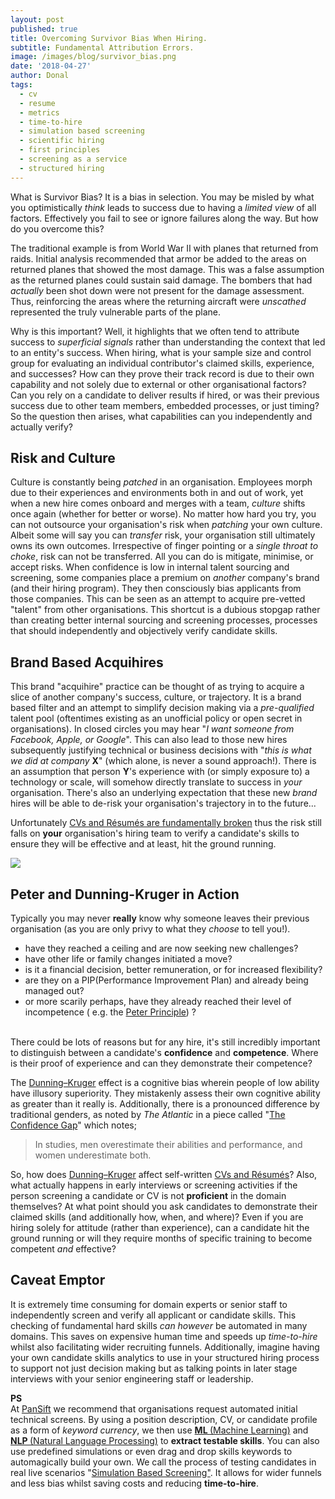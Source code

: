 ```yaml
---
layout: post
published: true
title: Overcoming Survivor Bias When Hiring.
subtitle: Fundamental Attribution Errors.
image: /images/blog/survivor_bias.png
date: '2018-04-27'
author: Donal
tags:
  - cv
  - resume
  - metrics
  - time-to-hire
  - simulation based screening
  - scientific hiring
  - first principles
  - screening as a service
  - structured hiring
---
```

What is Survivor Bias? It is a bias in selection. You may be misled by what you optimistically *think* leads to success due to having a *limited view* of all factors. Effectively you fail to see or ignore failures along the way. But how do you overcome this?

The traditional example is from World War II with planes that returned from raids. Initial analysis recommended that armor be added to the areas on returned planes that showed the most damage. This was a false assumption as the returned planes could sustain said damage. The bombers that had *actually* been shot down were not present for the damage assessment. Thus, reinforcing the areas where the returning aircraft were *unscathed* represented the truly vulnerable parts of the plane.

Why is this important? Well, it highlights that we often tend to attribute success to *superficial signals* rather than understanding the context that led to an entity's success. When hiring, what is your sample size and control group for evaluating an individual contributor's claimed skills, experience, and successes? How can they prove their track record is due to their own capability and not solely due to external or other organisational factors? Can you rely on a candidate to deliver results if hired, or was their previous success due to other team members, embedded processes, or just timing? So the question then arises, what capabilities can you independently and actually verify?

## Risk and Culture
Culture is constantly being *patched* in an organisation. Employees morph due to their experiences and environments both in and out of work, yet when a new hire comes onboard and merges with a team, *culture* shifts once again (whether for better or worse). No matter how hard you try, you can not outsource your organisation's risk when *patching* your own culture. Albeit some will say you can *transfer* risk, your organisation still ultimately owns its own outcomes. Irrespective of finger pointing or a *single throat to choke*, risk can not be transferred. All you can do is mitigate, minimise, or accept risks. When confidence is low in internal talent sourcing and screening, some companies place a premium on *another* company's brand (and their hiring program). They then consciously bias applicants from those companies. This can be seen as an attempt to acquire pre-vetted "talent" from other organisations. This shortcut is a dubious stopgap rather than creating better internal sourcing and screening processes, processes that should independently and objectively verify candidate skills.

## Brand Based Acquihires
This brand "acquihire" practice can be thought of as trying to acquire a slice of another company's success, culture, or trajectory. It is a brand based filter and an attempt to simplify decision making via a *pre-qualified* talent pool (oftentimes existing as an unofficial policy or open secret in organisations). In closed circles you may hear "*I want someone from Facebook, Apple, or Google*". This can also lead to those new hires subsequently justifying technical or business decisions with "*this is what we did at company* **X**" (which alone, is never a sound approach!). There is an assumption that person **Y**'s experience with (or simply exposure to) a technology or scale, will somehow directly translate to success in *your* organisation. There's also an underlying expectation that these new *brand* hires will be able to de-risk your organisation's trajectory in to the future... 

Unfortunately [CVs and Résumés are fundamentally broken](https://blog.pansift.com/2018-01-06-why-cvs-and-resumes-are-broken/) thus the risk still falls on **your** organisation's hiring team to verify a candidate's skills to ensure they will be effective and at least, hit the ground running.

<img src="/images/blog/dirty_lens.jpeg" class="w-100 mb-3">

## Peter and Dunning-Kruger in Action
Typically you may never **really** know why someone leaves their previous organisation (as you are only privy to what they *choose* to tell you!).

- have they reached a ceiling and are now seeking new challenges?
- have other life or family changes initiated a move?
- is it a financial decision, better remuneration, or for increased flexibility?
- are they on a PIP(Performance Improvement Plan) and already being managed out?
- or more scarily perhaps, have they already reached their level of incompetence ( e.g. the [Peter Principle](https://en.wikipedia.org/wiki/Peter_principle)) ?
<br><br>

There could be lots of reasons but for any hire, it's still incredibly important to distinguish between a candidate's **confidence** and **competence**. Where is their proof of experience and can they demonstrate their competence?  

The [Dunning–Kruger](https://en.wikipedia.org/wiki/Dunning%E2%80%93Kruger_effect) effect is a cognitive bias wherein people of low ability have illusory superiority. They mistakenly assess their own cognitive ability as greater than it really is. Additionally, there is a pronounced difference by traditional genders, as noted by *The Atlantic* in a piece called "[The Confidence Gap](https://www.theatlantic.com/magazine/archive/2014/05/the-confidence-gap/359815/)" which notes; 

> In studies, men overestimate their abilities and performance, and women underestimate both.

So, how does [Dunning–Kruger](https://en.wikipedia.org/wiki/Dunning%E2%80%93Kruger_effect) affect self-written [CVs and Résumés](https://blog.pansift.com/2018-01-06-why-cvs-and-resumes-are-broken/)? Also, what actually happens in early interviews or screening activities if the person screening a candidate or CV is not **proficient** in the domain themselves? At what point should you ask candidates to demonstrate their claimed skills (and additionally how, when, and where)? Even if you are hiring solely for attitude (rather than experience), can a candidate hit the ground running or will they require months of specific training to become competent *and* effective? 

## Caveat Emptor
It is extremely time consuming for domain experts or senior staff to independently screen and verify all applicant or candidate skills. This checking of fundamental hard skills *can however* be automated in many domains. This saves on expensive human time and speeds up *time-to-hire* whilst also facilitating wider recruiting funnels. Additionally, imagine having your own candidate skills analytics to use in your structured hiring process to support not just decision making but as talking points in later stage interviews with your senior engineering staff or leadership.

<div class="card">
  <div class="card-header"><b>PS</b></div>
  <div class="card-body">At <a href="https://pansift.com/?utm_source=psblog&utm_medium=hyperlink&utm_campaign=launch&utm_content=sbs">PanSift</a> we recommend that organisations request automated initial technical screens. By using a position description, CV, or candidate profile as a form of <i>keyword currency</i>, we then use <a href="https://en.wikipedia.org/wiki/Machine_learning" target="_blank"><b>ML </b>(Machine Learning)</a> and <a href="https://en.wikipedia.org/wiki/Natural_language_processing" target="_blank"><b>NLP </b>(Natural Language Processing)</a> to <b>extract testable skills</b>. You can also use predefined simulations or even drag and drop skills keywords to automagically build your own. We call the process of testing candidates in real live scenarios "<a href="https://pansift.com/?utm_source=psblog&utm_medium=hyperlink&utm_campaign=launch&utm_content=sbs">Simulation Based Screening"</a>. It allows for wider funnels and less bias whilst saving costs and reducing <b>time-to-hire</b>.</div>
</div>
